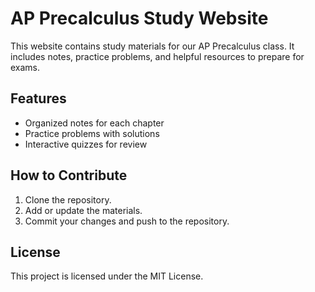 # AP Precalculus Study Website

This website contains study materials for our AP Precalculus class. It includes notes, practice problems, and helpful resources to prepare for exams.

## Features
- Organized notes for each chapter
- Practice problems with solutions
- Interactive quizzes for review

## How to Contribute
1. Clone the repository.
2. Add or update the materials.
3. Commit your changes and push to the repository.

## License
This project is licensed under the MIT License.


